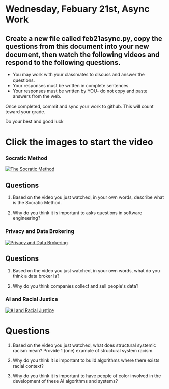 # Wednesday, Febuary 21st, Async Work

## Create a new file called feb21async.py, copy the questions from this document into your new document,  then watch the following videos and respond to the following questions.

- You may work with your classmates to discuss and answer the questions. 
- Your responses must be written in complete sentences. 
- Your responses must be written by YOU- do not copy and paste answers from the web. 

Once completed, commit and sync your work to github. This will count toward your grade. 

Do your best and good luck

# Click the images to start the video

### Socratic Method
[![The Socratic Method](https://i.ytimg.com/vi/vNDYUlxNIAA/maxresdefault.jpg)](https://www.youtube.com/watch?v=vNDYUlxNIAA)

## Questions
1. Based on the video you just watched, in your own words, describe what is the Socratic Method.

2. Why do you think it is important to asks questions in software engineering?

### Privacy and Data Brokering
[![Privacy and Data Brokering](https://i.ytimg.com/vi/vc7_TKN0kfw/maxresdefault.jpg)](https://www.youtube.com/watch?si=mGcV8TtQtc75CEw9&v=vc7_TKN0kfw&feature=youtu.be)

## Questions
1. Based on the video you just watched, in your own words, what do you think a data broker is?

2. Why do you think companies collect and sell people's data?

### AI and Racial Justice
[![AI and Racial Justice](https://talkstar-photos.s3.amazonaws.com/uploads/2579d879-dec7-43b0-adaf-f6ebd6b755ec/mqdefault.jpg)](https://www.youtube.com/watch?v=ic-RKkahD1o)

# Questions
1. Based on the video you just watched, what does structural systemic racism mean? Provide 1 (one) example of structural system racism.

2. Why do you think it is important to build algorithms where there exists racial context?

3. Why do you think it is important to have people of color involved in the development of these AI algorithms and systems?

